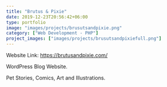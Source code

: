 ```yaml
---
title: "Brutus & Pixie"
date: 2019-12-23T20:56:42+06:00
type: portfolio
image: "images/projects/brusutsandpixie.png"
category: ["Web Development - PHP"]
project_images: ["images/projects/brusutsandpixiefull.png"]
---
```


Website Link: https://brutusandpixie.com/

WordPress Blog Website.

Pet Stories, Comics, Art and Illustrations.